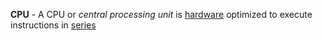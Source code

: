 **CPU** - A CPU or *central processing unit* is [hardware](/docs/Resources/Definitions/Hardware) optimized to execute instructions in [series](docs/Resources/Definitions/Series.md)
